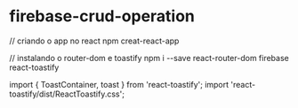 # firebase-crud-operation
 


 // criando o app no react
npm creat-react-app

// instalando o router-dom e toastify
npm i --save react-router-dom firebase react-toastify


  import { ToastContainer, toast } from 'react-toastify';
  import 'react-toastify/dist/ReactToastify.css';